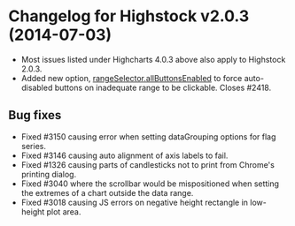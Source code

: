 # Changelog for Highstock v2.0.3 (2014-07-03)
        
- Most issues listed under Highcharts 4.0.3 above also apply to Highstock 2.0.3.
- Added new option, [rangeSelector.allButtonsEnabled](https://api.highcharts.com/highstock#rangeSelector.allButtonsEnabled) to force auto-disabled buttons on inadequate range to be clickable. Closes #2418.

## Bug fixes
- Fixed #3150 causing error when setting dataGrouping options for flag series.
- Fixed #3146 causing auto alignment of axis labels to fail.
- Fixed #1326 causing parts of candlesticks not to print from Chrome's printing dialog.
- Fixed #3040 where the scrollbar would be mispositioned when setting the extremes of a chart outside the data range.
- Fixed #3018 causing JS errors on negative height rectangle in low-height plot area.